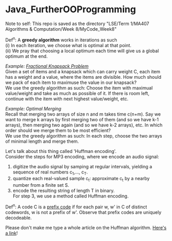 # Java_FurtherOOProgramming

Note to self: This repo is saved as the directory "LSE/Term 1/MA407 Algorithms & Computation/Week 8/MyCode_Week8"  

Def<sup>n</sup>: A **greedy algorithm** works in iterations as such  
      (i) In each iteration, we choose what is optimal at that point.  
      (ii) We pray that choosing a local optimum each time will give us a global optimum at the end.  

*Example: [Fractional Knapsack Problem](https://en.wikipedia.org/wiki/Knapsack_problem)*  
Given a set of items and a knapsack which can carry weight C, each item has a weight and a value, where the items are divisible. How much should we pack of each item to maximuse the value in our knapsack?  
     We use the greedy algorithm as such: Choose the item with maximual value/weight and take as much as possible of it. If there is room left, continue with the item with next highest value/weight, etc.
     
*Example: Optimal Merging*  
Recall that merging two arrays of size n and m takes time c(n+m). Say we want to merge k arrays by first merging two of them (and so we have k-1 arrays), then merging two again (and so we have k-2 arrays), etc. In which order should we merge them to be most efficient?  
      We use the greedy algorithm as such: In each step, choose the two arrays of minimal length and merge them.

Let's talk about this thing called 'Huffman encoding'.  
Consider the steps for MP3 encoding, where we encode an audio signal:  
1. digitize the audio signal by samping at regular intervals, yielding a sequence of real numbers c<sub>1</sub>,..., c<sub>T</sub>.  
2. quantize each real-valued sample c<sub>t</sub>: approximate c<sub>t</sub> by a nearby number from a finite set S.  
3. encode the resulting string of length T in binary.  
For step 3, we use a method called Huffman encoding.  

Def<sup>n</sup>: A code C is a [prefix code](https://en.wikipedia.org/wiki/Prefix_code) if for each pair w, w' in C of distinct codewords, w is not a prefix of w'. Observe that prefix codes are uniquely decodeable.  

Please don't make me type a whole article on the Huffman algorithm. [Here's a link](https://en.wikipedia.org/wiki/Huffman_coding)!
